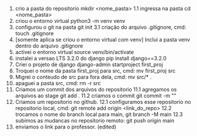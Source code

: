 1. crio a pasta do repositorio mkdir <nome_pasta>
1.1 ingressa na pasta cd <nome_pasta>
2. criou o entorno virtual python3 -m venv venv
3. configurou o git na pasta git init
3.1 criação do arquivo .gitignore, cmd: touch .gitignore
4. [somente aplica se criou o entorno virtual com venv] Inclui a pasta venv dentro do arquivo .gitignore
5. activei o entorno virtual source venv/bin/activate
6. instalei a versao LTS 3.2.0 do django pip install django==3.2.0
7. Criei o projeto de django django-admin startproject first_proj
8. Troquei o nome da pasta first_proj para src, cmd: mv first_proj src
9. Migrei o conteudo de src para fora dela, cmd: mv src/* .
10. apaguei a pasta src, cmd: rm -r src
11. Criamos um commit dos arquivos do repositorio
11.1 agregamos os arquivos ao stage git add .
11.2 criamos o commit git commit -m "<mensagem>"
12. Criamos um repositorio no github.
12.1 configuramos esse repositorio no repositorio local, cmd: git remote add origin <link_do_repo>
12.2 trocamos o nome do branch local para main, git branch -M main
12.3 subimos as mudancas no repositorio remoto: git push origin main
13. enviamos o link para o professor. (edited) 